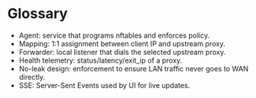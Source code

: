 
# Glossary

- Agent: service that programs nftables and enforces policy.
- Mapping: 1:1 assignment between client IP and upstream proxy.
- Forwarder: local listener that dials the selected upstream proxy.
- Health telemetry: status/latency/exit_ip of a proxy.
- No-leak design: enforcement to ensure LAN traffic never goes to WAN directly.
- SSE: Server-Sent Events used by UI for live updates.
